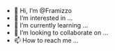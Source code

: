 - 👋 Hi, I’m @Framizzo
- 👀 I’m interested in ...
- 🌱 I’m currently learning ...
- 💞️ I’m looking to collaborate on ...
- 📫 How to reach me ...

<!---
Framizzo/Framizzo is a ✨ special ✨ repository because its `README.md` (this file) appears on your GitHub profile.
You can click the Preview link to take a look at your changes.
--->

